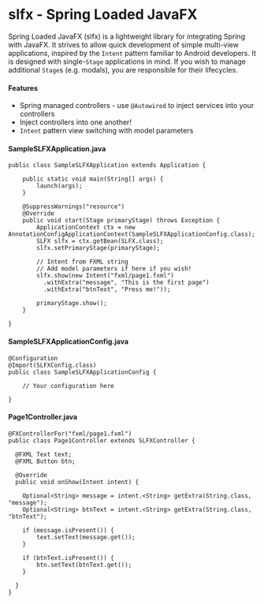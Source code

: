 # slfx - Spring Loaded JavaFX

Spring Loaded JavaFX (slfx) is a lightweight library for integrating Spring with JavaFX. It strives to allow quick development of simple multi-view applications, inspired by the `Intent` pattern familiar to Android developers. It is designed with single-`Stage` applications in mind. If you wish to manage additional `Stage`s (e.g. modals), you are responsible for their lifecycles.

#### Features
* Spring managed controllers - use `@Autowired` to inject services into your controllers
* Inject controllers into one another!
* `Intent` pattern view switching with model parameters

#### SampleSLFXApplication.java  
    public class SampleSLFXApplication extends Application {
  
    	public static void main(String[] args) {
    		launch(args);
    	}
    
    	@SuppressWarnings("resource")
    	@Override
    	public void start(Stage primaryStage) throws Exception {
    		ApplicationContext ctx = new AnnotationConfigApplicationContext(SampleSLFXApplicationConfig.class);
    		SLFX slfx = ctx.getBean(SLFX.class);
    		slfx.setPrimaryStage(primaryStage);
    
    		// Intent from FXML string
    		// Add model parameters if here if you wish!
    		slfx.show(new Intent("fxml/page1.fxml")
    		  .withExtra("message", "This is the first page")
    		  .withExtra("btnText",	"Press me!"));
    
    		primaryStage.show();
    	}
  
    }

#### SampleSLFXApplicationConfig.java
    @Configuration
    @Import(SLFXConfig.class)
    public class SampleSLFXApplicationConfig {
    	
    	// Your configuration here
    
    }
#### Page1Controller.java  
    @FXControllerFor("fxml/page1.fxml")
    public class Page1Controller extends SLFXController {
    
      @FXML Text text;
      @FXML Button btn;
	    
      @Override
      public void onShow(Intent intent) {
      
        Optional<String> message = intent.<String> getExtra(String.class, "message");
        Optional<String> btnText = intent.<String> getExtra(String.class, "btnText");
        
        if (message.isPresent()) {
        	text.setText(message.get());
        }
        
        if (btnText.isPresent()) {
        	btn.setText(btnText.get());
        }
        
      }
    }
